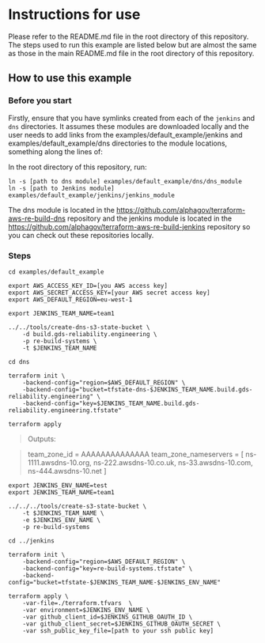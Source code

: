# Instructions for use

Please refer to the README.md file in the root directory of this repository. The steps used to run this example are listed below but are almost the same as those in the main README.md file in the root directory of this repository.

## How to use this example

### Before you start

Firstly, ensure that you have symlinks created from each of the `jenkins` and `dns` directories. It assumes these modules are downloaded locally and the user needs to add links from the examples/default_example/jenkins and examples/default_example/dns directories to the module locations, something along the lines of:

In the root directory of this repository, run:

```
ln -s [path to dns module] examples/default_example/dns/dns_module
ln -s [path to Jenkins module] examples/default_example/jenkins/jenkins_module
```

The dns module is located in the https://github.com/alphagov/terraform-aws-re-build-dns repository and the jenkins module is located in the https://github.com/alphagov/terraform-aws-re-build-jenkins repository so you can check out these repositories locally.

### Steps

`cd examples/default_example`

```
export AWS_ACCESS_KEY_ID=[you AWS access key]
export AWS_SECRET_ACCESS_KEY=[your AWS secret access key]
export AWS_DEFAULT_REGION=eu-west-1

export JENKINS_TEAM_NAME=team1

../../tools/create-dns-s3-state-bucket \
    -d build.gds-reliability.engineering \
    -p re-build-systems \
    -t $JENKINS_TEAM_NAME

cd dns

terraform init \
    -backend-config="region=$AWS_DEFAULT_REGION" \
    -backend-config="bucket=tfstate-dns-$JENKINS_TEAM_NAME.build.gds-reliability.engineering" \
    -backend-config="key=$JENKINS_TEAM_NAME.build.gds-reliability.engineering.tfstate"

terraform apply
```

>Outputs:

>team_zone_id = AAAAAAAAAAAAAA
team_zone_nameservers = [
    ns-1111.awsdns-10.org,
    ns-222.awsdns-10.co.uk,
    ns-33.awsdns-10.com,
    ns-444.awsdns-10.net
]

```
export JENKINS_ENV_NAME=test
export JENKINS_TEAM_NAME=team1

../../../tools/create-s3-state-bucket \
    -t $JENKINS_TEAM_NAME \
    -e $JENKINS_ENV_NAME \
    -p re-build-systems

cd ../jenkins

terraform init \
    -backend-config="region=$AWS_DEFAULT_REGION" \
    -backend-config="key=re-build-systems.tfstate" \
    -backend-config="bucket=tfstate-$JENKINS_TEAM_NAME-$JENKINS_ENV_NAME"

terraform apply \
    -var-file=./terraform.tfvars  \
    -var environment=$JENKINS_ENV_NAME \
    -var github_client_id=$JENKINS_GITHUB_OAUTH_ID \
    -var github_client_secret=$JENKINS_GITHUB_OAUTH_SECRET \
    -var ssh_public_key_file=[path to your ssh public key]
```
